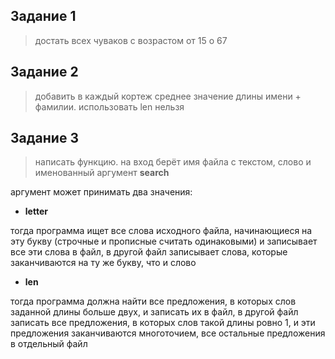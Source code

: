 ## Задание 1

> достать всех чуваков с возрастом от 15 о 67

## Задание 2

> добавить в каждый кортеж среднее значение длины имени + фамилии. использовать len нельзя

## Задание 3

> написать функцию.
на вход берёт имя файла с текстом, слово и именованный аргумент **search**

аргумент может принимать два значения:

- **letter** 

тогда программа ищет все слова исходного файла, начинающиеся на эту букву (строчные и прописные считать одинаковыми) и записывает все эти слова в файл, в другой файл записывает слова, которые заканчиваются на ту же букву, что и слово

- **len** 

тогда программа должна найти все предложения, в которых слов заданной длины больше двух, и записать их в файл, в другой файл записать все предложения, в которых слов такой длины ровно 1, и эти предложения заканчиваются многоточием, все остальные предложения в отдельный файл
